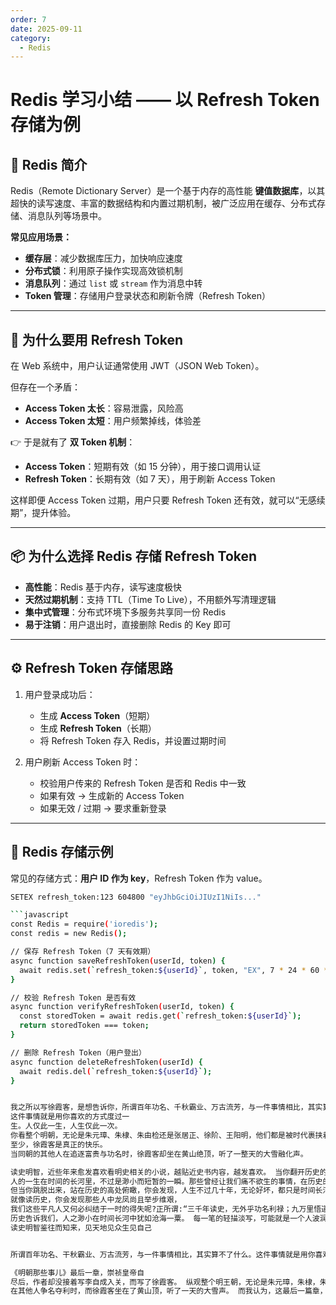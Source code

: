 ```yaml
---
order: 7
date: 2025-09-11
category: 
  - Redis
---
```




# Redis 学习小结 —— 以 Refresh Token 存储为例

## 📖 Redis 简介
Redis（Remote Dictionary Server）是一个基于内存的高性能 **键值数据库**，以其超快的读写速度、丰富的数据结构和内置过期机制，被广泛应用在缓存、分布式存储、消息队列等场景中。

**常见应用场景：**
- **缓存层**：减少数据库压力，加快响应速度
- **分布式锁**：利用原子操作实现高效锁机制
- **消息队列**：通过 `list` 或 `stream` 作为消息中转
- **Token 管理**：存储用户登录状态和刷新令牌（Refresh Token）

---

## 🔑 为什么要用 Refresh Token
在 Web 系统中，用户认证通常使用 JWT（JSON Web Token）。

但存在一个矛盾：
- **Access Token 太长**：容易泄露，风险高
- **Access Token 太短**：用户频繁掉线，体验差

👉 于是就有了 **双 Token 机制**：
- **Access Token**：短期有效（如 15 分钟），用于接口调用认证
- **Refresh Token**：长期有效（如 7 天），用于刷新 Access Token

这样即便 Access Token 过期，用户只要 Refresh Token 还有效，就可以“无感续期”，提升体验。

---

## 📦 为什么选择 Redis 存储 Refresh Token
- **高性能**：Redis 基于内存，读写速度极快
- **天然过期机制**：支持 TTL（Time To Live），不用额外写清理逻辑
- **集中式管理**：分布式环境下多服务共享同一份 Redis
- **易于注销**：用户退出时，直接删除 Redis 的 Key 即可

---

## ⚙️ Refresh Token 存储思路
1. 用户登录成功后：
    - 生成 **Access Token**（短期）
    - 生成 **Refresh Token**（长期）
    - 将 Refresh Token 存入 Redis，并设置过期时间

2. 用户刷新 Access Token 时：
    - 校验用户传来的 Refresh Token 是否和 Redis 中一致
    - 如果有效 → 生成新的 Access Token
    - 如果无效 / 过期 → 要求重新登录
   
---

## 📝 Redis 存储示例
常见的存储方式：**用户 ID 作为 key**，Refresh Token 作为 value。

```bash
SETEX refresh_token:123 604800 "eyJhbGciOiJIUzI1NiIs..."

```javascript
const Redis = require('ioredis');
const redis = new Redis();

// 保存 Refresh Token（7 天有效期）
async function saveRefreshToken(userId, token) {
  await redis.set(`refresh_token:${userId}`, token, "EX", 7 * 24 * 60 * 60);
}

// 校验 Refresh Token 是否有效
async function verifyRefreshToken(userId, token) {
  const storedToken = await redis.get(`refresh_token:${userId}`);
  return storedToken === token;
}

// 删除 Refresh Token（用户登出）
async function deleteRefreshToken(userId) {
  await redis.del(`refresh_token:${userId}`);
}


我之所以写徐霞客，是想告诉你，所谓百年功名、千秋霸业、万古流芳，与一件事情相比，其实算不了什么。
这件事情就是用你喜欢的方式度过一
生。人仅此一生，人生仅此一次。
你看整个明朝，无论是朱元璋、朱棣、朱由检还是张居正、徐阶、王阳明，他们都是被时代裹挟着往前走，或许他们在政治上、思想上占据顶峰，脾睨一切，可是在他们的漫漫人生中，是否有过真的快乐呢？
至少，徐霞客是真正的快乐。
当同朝的其他人在追逐富贵与功名时，徐霞客却坐在黄山绝顶，听了一整天的大雪融化声。

读史明智，近些年来愈发喜欢看明史相关的小说，越贴近史书内容，越发喜欢。 当你翻开历史的长卷，就会发现，诸如此事，屡见不鲜。无论伟大的还是渺小的，英雄的还是狗熊的，
人的一生在时间的长河里，不过是渺小而短暂的一瞬。那些曾经让我们痛不欲生的事情，在历史的宏大叙事面前，瞬间变得微不足道。 我们常常被情绪困在当下，把痛苦无限放大。
但当你跳脱出来，站在历史的高处俯瞰，你会发现，人生不过几十年，无论好坏，都只是时间长河中的一朵小浪花，甚至可能连一丝涟漪都掀不起。 
就像读历史，你会发现那些人中龙凤尚且举步维艰，
我们这些平凡人又何必纠结于一时的得失呢?正所谓:“三千年读史，无外乎功名利禄；九万里悟道，终归于田园。”读完历史，你会发现，那些曾经的辉煌与悲壮，那些曾经的功名与利禄，最终都化作了历史的尘埃。 
历史告诉我们，人之渺小在时间长河中犹如沧海一粟。 每一笔的轻描淡写，可能就是一个人波润壮阔的一生。 那些伟大的人物尚且如此，我们又何必为一时的挫折而烦恼呢? 
读史明智鉴往而知来，见天地见众生见自己


所谓百年功名、干秋霸业、万古流芳，与一件事情相比，其实算不了什么。这件事情就是用你喜欢的方式度过一生

《明朝那些事儿》最后一章，崇祯皇帝自
尽后，作者却没接着写李自成入关，而写了徐霞客。 纵观整个明王朝，无论是朱元璋，朱棣，朱赡基，还是张居正，于谦，严嵩，他们在政治上，思想上，睥睨一切，但在他们的人生中，是否有过真的快乐呢，
在其他人争名夺利时，而徐霞客坐在了黄山顶，听了一天的大雪声。 而我认为，这最后一篇章，讲解的不仅仅是历史，更是在让我们找到真正的自己，和以自己喜欢的方式度过一生。